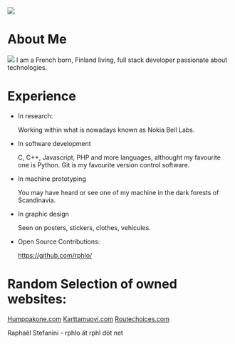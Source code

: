 ![](https://rphlo.com/logo_hero.svg)

# About Me

![](https://rphlo.com/heart_beating.gif) I am a French born, Finland living, full stack developer passionate about technologies.

# Experience

- In research:

    Working within what is nowadays known as Nokia Bell Labs.

- In software development


    C, C++, Javascript, PHP and more languages, althought my favourite one is Python.
    Git is my favourite version control software.

- In machine prototyping

    You may have heard or see one of my machine in the dark forests of Scandinavia.

- In graphic design

    Seen on posters, stickers, clothes, vehicules.

- Open Source Contributions:

    https://github.com/rphlo/

# Random Selection of owned websites:

[Humppakone.com](https://humppakone.com) [Karttamuovi.com](https://karttamuovi.com) [Routechoices.com](https://routechoices.com)

Raphaël Stefanini - rphlo ät rphl döt net 
